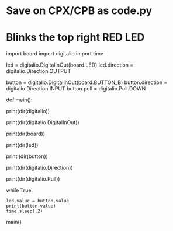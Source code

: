 # Save on CPX/CPB as code.py
# Blinks the top right RED LED
import board
import digitalio
import time

led = digitalio.DigitalInOut(board.LED)
led.direction = digitalio.Direction.OUTPUT

button = digitalio.DigitalInOut(board.BUTTON_B)
button.direction = digitalio.Direction.INPUT
button.pull = digitalio.Pull.DOWN

def main():
    
   print(dir(digitalio))

   print(dir(digitalio.DigitalInOut))

   print(dir(board))

   print(dir(led))

   print (dir(button))
   
   print(dir(digitalio.Direction))

   print(dir(digitalio.Pull))

   while True:

    led.value = button.value
    print(button.value)
    time.sleep(.2)
    
main()

